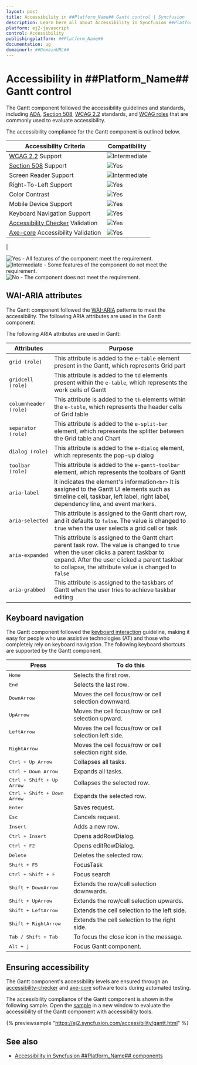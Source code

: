 ```yaml
---
layout: post
title: Accessibility in ##Platform_Name## Gantt control | Syncfusion
description: Learn here all about Accessibility in Syncfusion ##Platform_Name## Gantt control of Syncfusion Essential JS 2 and more.
platform: ej2-javascript
control: Accessibility 
publishingplatform: ##Platform_Name##
documentation: ug
domainurl: ##DomainURL##
---
```


# Accessibility in ##Platform_Name## Gantt control

The Gantt component followed the accessibility guidelines and standards, including [ADA](https://www.ada.gov/), [Section 508](https://www.section508.gov/), [WCAG 2.2](https://www.w3.org/TR/WCAG22/) standards, and [WCAG roles](https://www.w3.org/TR/wai-aria/#roles) that are commonly used to evaluate accessibility.

The accessibility compliance for the Gantt component is outlined below.

| Accessibility Criteria | Compatibility |
| -- | -- |
| [WCAG 2.2](https://www.w3.org/TR/WCAG22/) Support | <img src="https://cdn.syncfusion.com/content/images/landing-page/intermediate.png" alt="Intermediate"> |
| [Section 508](https://www.section508.gov/) Support | <img src="https://cdn.syncfusion.com/content/images/landing-page/yes.png" alt="Yes"> |
| Screen Reader Support | <img src="https://cdn.syncfusion.com/content/images/landing-page/intermediate.png" alt="Intermediate"> |
| Right-To-Left Support | <img src="https://cdn.syncfusion.com/content/images/landing-page/yes.png" alt="Yes"> |
| Color Contrast | <img src="https://cdn.syncfusion.com/content/images/landing-page/yes.png" alt="Yes"> |
| Mobile Device Support | <img src="https://cdn.syncfusion.com/content/images/landing-page/yes.png" alt="Yes"> |
| Keyboard Navigation Support | <img src="https://cdn.syncfusion.com/content/images/landing-page/yes.png" alt="Yes"> |
| [Accessibility Checker](https://www.npmjs.com/package/accessibility-checker) Validation | <img src="https://cdn.syncfusion.com/content/images/landing-page/yes.png" alt="Yes"> |
| [Axe-core](https://www.npmjs.com/package/axe-core) Accessibility Validation | <img src="https://cdn.syncfusion.com/content/images/landing-page/yes.png" alt="Yes">
|

<style>
    .post .post-content img {
        display: inline-block;
        margin: 0.5em 0;
    }
</style>
<div><img src="https://cdn.syncfusion.com/content/images/landing-page/yes.png" alt="Yes"> - All features of the component meet the requirement.</div>

<div><img src="https://cdn.syncfusion.com/content/images/landing-page/intermediate.png" alt="Intermediate"> - Some features of the component do not meet the requirement.</div>

<div><img src="https://cdn.syncfusion.com/content/images/landing-page/no.png" alt="No"> - The component does not meet the requirement.</div>

## WAI-ARIA attributes

The Gantt component followed the [WAI-ARIA](https://www.w3.org/WAI/ARIA/apg/patterns) patterns to meet the accessibility. The following ARIA attributes are used in the Gantt component:

The following ARIA attributes are used in Gantt:

| Attributes | Purpose |
| --- | --- |
| `grid (role)` | This attribute is added to the `e-table` element present in the Gantt, which represents Grid part |
| `gridcell (role)` | This attribute is added to the `td` elements present within the `e-table`, which represents the work cells of Gantt |
| `columnheader (role)` | This attribute is added to the `th` elements within the `e-table`, which represents the header cells of Grid table |
| `separator (role)` | This attribute is added to the `e-split-bar` element, which represents the splitter between the Grid table and Chart |
| `dialog (role)` | This attribute is added to the `e-dialog` element, which represents the pop-up dialog |
| `toolbar (role)` | This attribute is added to the `e-gantt-toolbar` element, which represents the toolbars of Gantt |
| `aria-label` | It indicates the element's information`<br>` It is assigned to the Gantt UI elements such as timeline cell, taskbar, left label, right label, dependency line, and event markers. |
| `aria-selected` | This attribute is assigned to the Gantt chart row, and it defaults to `false`. The value is changed to `true` when the user selects a grid cell or task |
| `aria-expanded` | This attribute is assigned to the Gantt chart parent task row. The value is changed to `true` when the user clicks a parent taskbar to expand. After the user clicked a parent taskbar to collapse, the attribute value is changed to `false` |
| `aria-grabbed` | This attribute is assigned to the taskbars of Gantt when the user tries to achieve taskbar editing |

## Keyboard navigation

The Gantt component followed the [keyboard interaction](https://www.w3.org/WAI/ARIA/apg/patterns) guideline, making it easy for people who use assistive technologies (AT) and those who completely rely on keyboard navigation. The following keyboard shortcuts are supported by the Gantt component.

| **Press** | **To do this** |
| --- | --- |
| <kbd>Home</kbd> | Selects the first row. |
| <kbd>End</kbd> | Selects the last row. |
| <kbd>DownArrow</kbd> | Moves the cell focus/row or cell selection downward. |
| <kbd>UpArrow</kbd> | Moves the cell focus/row or cell selection upward. |
| <kbd>LeftArrow</kbd> | Moves the cell focus/row or cell selection left side. |
| <kbd>RightArrow</kbd> | Moves the cell focus/row or cell selection right side. |
| <kbd>Ctrl + Up Arrow</kbd> | Collapses all tasks. |
| <kbd>Ctrl + Down Arrow</kbd> | Expands all tasks. |
| <kbd>Ctrl + Shift + Up Arrow</kbd> | Collapses the selected row. |
| <kbd>Ctrl + Shift + Down Arrow</kbd> | Expands the selected row. |
|<kbd>Enter</kbd> | Saves request. |
| <kbd>Esc</kbd> | Cancels request. |
| <kbd>Insert</kbd> | Adds a new row. |
| <kbd>Ctrl + Insert</kbd> | Opens addRowDialog. |
| <kbd>Ctrl + F2</kbd> | Opens editRowDialog. |
| <kbd>Delete</kbd> | Deletes the selected row. |
| <kbd>Shift + F5</kbd> | FocusTask |
| <kbd>Ctrl + Shift + F</kbd> | Focus search |
| <kbd>Shift + DownArrow</kbd> | Extends the row/cell selection downwards. |
| <kbd>Shift + UpArrow</kbd> | Extends the row/cell selection upwards. |
| <kbd>Shift + LeftArrow</kbd> | Extends the cell selection to the left side. |
| <kbd>Shift + RightArrow</kbd> | Extends the cell selection to the right side. |
| <kbd>Tab / Shift + Tab</kbd> | To focus the close icon in the message. |
| <kbd>Alt + j</kbd> | Focus Gantt component. |

## Ensuring accessibility

The Gantt component's accessibility levels are ensured through an [accessibility-checker](https://www.npmjs.com/package/accessibility-checker) and [axe-core](https://www.npmjs.com/package/axe-core) software tools during automated testing.

The accessibility compliance of the Gantt component is shown in the following sample. Open the [sample](https://ej2.syncfusion.com/accessibility/gantt.html) in a new window to evaluate the accessibility of the Gantt component with accessibility tools.

{% previewsample "https://ej2.syncfusion.com/accessibility/gantt.html" %}

## See also

* [Accessibility in Syncfusion ##Platform_Name## components](../common/accessibility)